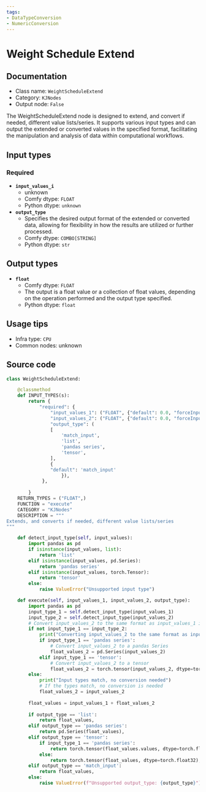 ```yaml
---
tags:
- DataTypeConversion
- NumericConversion
---
```


# Weight Schedule Extend
## Documentation
- Class name: `WeightScheduleExtend`
- Category: `KJNodes`
- Output node: `False`

The WeightScheduleExtend node is designed to extend, and convert if needed, different value lists/series. It supports various input types and can output the extended or converted values in the specified format, facilitating the manipulation and analysis of data within computational workflows.
## Input types
### Required
- **`input_values_i`**
    - unknown
    - Comfy dtype: `FLOAT`
    - Python dtype: `unknown`
- **`output_type`**
    - Specifies the desired output format of the extended or converted data, allowing for flexibility in how the results are utilized or further processed.
    - Comfy dtype: `COMBO[STRING]`
    - Python dtype: `str`
## Output types
- **`float`**
    - Comfy dtype: `FLOAT`
    - The output is a float value or a collection of float values, depending on the operation performed and the output type specified.
    - Python dtype: `float`
## Usage tips
- Infra type: `CPU`
- Common nodes: unknown


## Source code
```python
class WeightScheduleExtend:

    @classmethod
    def INPUT_TYPES(s):
        return {
            "required": {
                "input_values_1": ("FLOAT", {"default": 0.0, "forceInput": True}),
                "input_values_2": ("FLOAT", {"default": 0.0, "forceInput": True}),
                "output_type": (
                [   
                    'match_input',
                    'list',
                    'pandas series',
                    'tensor',
                ],
                {
                "default": 'match_input'
                    }),
             },
             
        }
    RETURN_TYPES = ("FLOAT",)
    FUNCTION = "execute"
    CATEGORY = "KJNodes"
    DESCRIPTION = """
Extends, and converts if needed, different value lists/series  
"""

    def detect_input_type(self, input_values):
        import pandas as pd
        if isinstance(input_values, list):
            return 'list'
        elif isinstance(input_values, pd.Series):
            return 'pandas series'
        elif isinstance(input_values, torch.Tensor):
            return 'tensor'
        else:
            raise ValueError("Unsupported input type")

    def execute(self, input_values_1, input_values_2, output_type):
        import pandas as pd
        input_type_1 = self.detect_input_type(input_values_1)
        input_type_2 = self.detect_input_type(input_values_2)
        # Convert input_values_2 to the same format as input_values_1 if they do not match
        if not input_type_1 == input_type_2:
            print("Converting input_values_2 to the same format as input_values_1")
            if input_type_1 == 'pandas series':
                # Convert input_values_2 to a pandas Series
                float_values_2 = pd.Series(input_values_2)
            elif input_type_1 == 'tensor':
                # Convert input_values_2 to a tensor
                float_values_2 = torch.tensor(input_values_2, dtype=torch.float32)
        else:
            print("Input types match, no conversion needed")
            # If the types match, no conversion is needed
            float_values_2 = input_values_2
     
        float_values = input_values_1 + float_values_2
 
        if output_type == 'list':
            return float_values,
        elif output_type == 'pandas series':
            return pd.Series(float_values),
        elif output_type == 'tensor':
            if input_type_1 == 'pandas series':
                return torch.tensor(float_values.values, dtype=torch.float32),
            else:
                return torch.tensor(float_values, dtype=torch.float32),
        elif output_type == 'match_input':
            return float_values,
        else:
            raise ValueError(f"Unsupported output_type: {output_type}")

```
